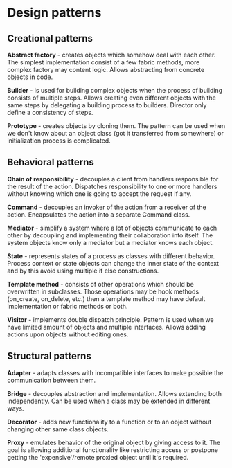 # Design patterns #


## Creational patterns ## 

**Abstract factory** - creates objects which somehow deal with each other. 
The simplest implementation consist of a few fabric methods, more complex factory
may content logic. Allows abstracting from concrete objects in code.

**Builder** - is used for building complex objects when the process of building consists 
of multiple steps. Allows creating even different objects with the same steps by 
delegating a building process to builders. Director only define a consistency of steps.

**Prototype** - creates objects by cloning them. The pattern can be used when we don't 
know about an object class (got it transferred from somewhere) or initialization 
process is complicated.


## Behavioral patterns ##

**Chain of responsibility** - decouples a client from handlers responsible for the 
result of the action. Dispatches responsibility to one or more handlers without knowing
which one is going to accept the request if any.

**Command** - decouples an invoker of the action from a receiver of the action. 
Encapsulates the action into a separate Command class.

**Mediator** - simplify a system where a lot of objects communicate to each other by
decoupling and implementing their collaboration into itself. The system objects know 
only a mediator but a mediator knows each object.

**State** - represents states of a process as classes with different behavior. Process
context or state objects can change the inner state of the context and by this avoid 
using multiple if else constructions.

**Template method** - consists of other operations which should be overwritten in 
subclasses. Those operations may be hook methods (on_create, on_delete, etc.) then a 
template method may have default implementation or fabric methods or both.

**Visitor** - implements double dispatch principle. Pattern is used when we have limited 
 amount of objects and multiple interfaces. Allows adding actions upon objects without
editing ones.


## Structural patterns ##

**Adapter** - adapts classes with incompatible interfaces to make possible the 
communication between them.

**Bridge** - decouples abstraction and implementation. Allows extending both 
independently. Can be used when a class may be extended in different ways.

**Decorator** - adds new functionality to a function or to an object without changing 
other same class objects.

**Proxy** - emulates behavior of the original object by giving access to it. The goal
is allowing additional functionality like restricting access or postpone getting the 
'expensive'/remote proxied object until it's required.